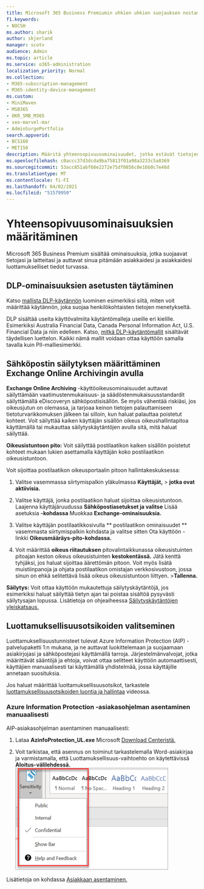 ```yaml
---
title: Microsoft 365 Business Premiumin uhkien uhkien suojauksen nostaminen
f1.keywords:
- NOCSH
ms.author: sharik
author: skjerland
manager: scotv
audience: Admin
ms.topic: article
ms.service: o365-administration
localization_priority: Normal
ms.collection:
- M365-subscription-management
- M365-identity-device-management
ms.custom:
- MiniMaven
- MSB365
- OKR_SMB_M365
- seo-marvel-mar
- AdminSurgePortfolio
search.appverid:
- BCS160
- MET150
description: Määritä yhteensopivuusominaisuudet, jotka estävät tietojen menettämisen ja auttavat pitämään asiakkaidesi ja asiakkaidesi luottamukselliset tiedot turvassa.
ms.openlocfilehash: c0accc37d3dcda9ba75813f01a98a3233c5a8369
ms.sourcegitcommit: 53acc851abf68e2272e75df0856c0e16b0c7e48d
ms.translationtype: MT
ms.contentlocale: fi-FI
ms.lasthandoff: 04/02/2021
ms.locfileid: "51579950"
---
```

# <a name="set-up-compliance-features"></a>Yhteensopivuusominaisuuksien määritäminen

Microsoft 365 Business Premium sisältää ominaisuuksia, jotka suojaavat tietojasi ja laitteitasi ja auttavat sinua pitämään asiakkaidesi ja asiakkaidesi luottamukselliset tiedot turvassa.

## <a name="set-up-dlp-features"></a>DLP-ominaisuuksien asetusten täytäminen

Katso [mallista DLP-käytännön](../compliance/create-a-dlp-policy-from-a-template.md) luominen esimerkiksi siitä, miten voit määrittää käytännön, joka suojaa henkilökohtaisten tietojen menetykseltä. 
  
DLP sisältää useita käyttövalmiita käytäntömalleja useille eri kielille. Esimerkiksi Australia Financial Data, Canada Personal Information Act, U.S. Financial Data ja niin edelleen. Katso, [mitkä DLP-käytäntömallit](../compliance/what-the-dlp-policy-templates-include.md) sisältävät täydellisen luettelon. Kaikki nämä mallit voidaan ottaa käyttöön samalla tavalla kuin PII-malliesimerkki. 
  
## <a name="set-up-email-retention-with-exchange-online-archiving"></a>Sähköpostin säilytyksen määrittäminen Exchange Online Archivingin avulla

 **Exchange Online Archiving** -käyttöoikeusominaisuudet auttavat säilyttämään vaatimustenmukaisuus- ja säädöstenmukaisuusstandardit säilyttämällä eDiscoveryn sähköpostisisällön. Se myös vähentää riskiäsi, jos oikeusjutun on olemassa, ja tarjoaa keinon tietojen palauttamiseen tietoturvarikkomuksen jälkeen tai silloin, kun haluat palauttaa poistetut kohteet. Voit säilyttää kaiken käyttäjän sisällön oikeus oikeushallintapitoa käyttämällä tai mukauttaa säilytyskäytäntöjen avulla sitä, mitä haluat säilyttää.
  
**Oikeusistuntoon pito:** Voit säilyttää postilaatikon kaiken sisällön poistetut kohteet mukaan lukien asettamalla käyttäjän koko postilaatikon oikeusistuntoon. 
    
Voit sijoittaa postilaatikon oikeusportaalin pitoon hallintakeskuksessa:
    
1. Valitse vasemmassa siirtymispalkin yläkulmassa **Käyttäjät,** \> **jotka ovat aktiivisia.**
    
2. Valitse käyttäjä, jonka postilaatikon haluat sijoittaa oikeusistuntoon. Laajenna käyttäjäruudussa **Sähköpostiasetukset ja valitse** Lisää asetuksia **-kohdassa** Muokkaa **Exchange-ominaisuuksia.**
    
3. Valitse käyttäjän postilaatikkosivulla ** postilaatikon ominaisuudet ** vasemmasta siirtymispalkin kohdasta ja valitse sitten Ota käyttöön -linkki **Oikeusmääräys-pito-kohdassa.** 
    
4. Voit määrittää **oikeus riitautuksen** pitovalintaikkunassa oikeusistuinten pitoajan keston oikeus oikeusistuinten **kestokentässä.** Jätä kenttä tyhjäksi, jos haluat sijoittaa äärettömän pitoon. Voit myös lisätä muistiinpanoja ja ohjata postilaatikon omistajan verkkosivustoon, jossa sinun on ehkä selitettävä lisää oikeus oikeusistuntoon liittyen. \>**Tallenna.**
    
**Säilytys:** Voit ottaa käyttöön mukautettuja säilytyskäytäntöjä, jos esimerkiksi haluat säilyttää tietyn ajan tai poistaa sisältöä pysyvästi säilytysajan lopussa. Lisätietoja on ohjeaiheessa [Säilytyskäytäntöjen yleiskatsaus.](../compliance/retention.md)

## <a name="set-up-sensitivity-labels"></a>Luottamuksellisuusotsikoiden valitseminen

Luottamuksellisuustunnisteet tulevat Azure Information Protection (AIP) -palvelupaketti 1:n mukana, ja ne auttavat luokittelemaan ja suojaamaan asiakirjojasi ja sähköpostejasi käyttämällä tarroja. Järjestelmänvalvojat, jotka määrittävät sääntöjä ja ehtoja, voivat ottaa selitteet käyttöön automaattisesti, käyttäjien manuaalisesti tai käyttämällä yhdistelmää, jossa käyttäjille annetaan suosituksia.

Jos haluat määrittää luottamuksellisuusotsikot, tarkastele [luottamuksellisuusotsikoiden luontia ja hallintaa](https://support.microsoft.com/office/2fb96b54-7dd2-4f0c-ac8d-170790d4b8b9) videossa.



### <a name="install-the-azure-information-protection-client-manually"></a>Azure Information Protection -asiakasohjelman asentaminen manuaalisesti

AIP-asiakasohjelman asentaminen manuaalisesti:

1. Lataa **AzinfoProtection_UL.exe** Microsoft [Download Centeristä.](https://www.microsoft.com/download/details.aspx?id=53018)
 
2. Voit tarkistaa, että asennus on toiminut tarkastelemalla Word-asiakirjaa ja varmistamalla, että Luottamuksellisuus-vaihtoehto  on käytettävissä **Aloitus-välilehdessä.**
<br/>![Word-asiakirjan avattava Suojaus-välilehti.](../media/word-sensitivity.png)

Lisätietoja on kohdassa [Asiakkaan asentaminen.](/azure/information-protection/infoprotect-tutorial-step3)